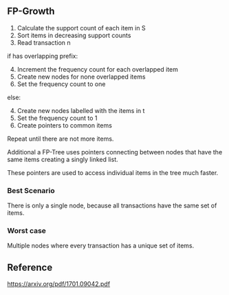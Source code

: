 ## FP-Growth

1. Calculate the support count of each item in S
2. Sort items in decreasing support counts
3. Read transaction n

if has overlapping prefix:

4. Increment the frequency count for each overlapped item
5. Create new nodes for none overlapped items
6. Set the frequency count to one

else:

4. Create new nodes labelled with the items in t
5. Set the frequency count to 1
6. Create pointers to common items

Repeat until there are not more items.

Additional a FP-Tree uses pointers connecting between nodes that have the same items creating a singly linked list.

These pointers are used to access individual items in the tree much faster.


### Best Scenario

There is only a single node, because all transactions have the same set of items.

### Worst case

Multiple nodes where every transaction has a unique set of items.

## Reference

https://arxiv.org/pdf/1701.09042.pdf

